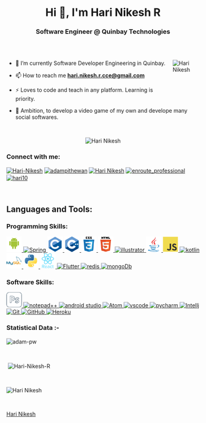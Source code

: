 <h1 align="center">Hi 👋, I'm Hari Nikesh R</h1>
<h3 align="center">Software Engineer @ <strong>Quinbay Technologies</strong></h3>

<br>


<br>

<p><img align="right" src="https://media.giphy.com/media/98uBZTzlXMhkk/giphy.gif" alt="Hari Nikesh" width="70" height="70" /></p>


- 🌱 I’m currently Software Developer Engineering in Quinbay.

- 📫 How to reach me **hari.nikesh.r.cce@gmail.com**

- ⚡ Loves to code and teach in any platform. Learning is priority.

- 🎈 Ambition, to develop a video game of my own and develope many social softwares.

<br>
<center><p><img src="https://i.pinimg.com/originals/e0/58/ee/e058eecc0652ff38a4e7062cfcf08c9d.gif" alt="Hari Nikesh" /></p></center>


<h3 align="left">Connect with me:</h3>
<p align="left">

  <a href="https://www.linkedin.com/in/hari-nikesh-r-930bb723a/" target="blank"><img align="center"
      src="https://raw.githubusercontent.com/rahuldkjain/github-profile-readme-generator/master/src/images/icons/Social/linked-in-alt.svg"
      alt="Hari-Nikesh" height="30" width="40" /></a>
      <a href="https://twitter.com/harinikesh10" target="blank"><img align="center"
      src="https://raw.githubusercontent.com/rahuldkjain/github-profile-readme-generator/master/src/images/icons/Social/twitter.svg"
      alt="adampithewan" height="30" width="40" /></a>
  <a href="https://www.facebook.com/hari.nikesh.3/" target="blank"><img align="center"
      src="https://raw.githubusercontent.com/rahuldkjain/github-profile-readme-generator/master/src/images/icons/Social/facebook.svg"
      alt="Hari Nikesh" height="30" width="40" /></a>
  <a href="https://www.instagram.com/enroute_professional/" target="blank"><img align="center"
      src="https://raw.githubusercontent.com/rahuldkjain/github-profile-readme-generator/master/src/images/icons/Social/instagram.svg"
      alt="enroute_professional" height="30" width="40" /></a>
  <a href="https://leetcode.com/hari_10/" target="blank"><img align="center"
      src="https://cdn.iconscout.com/icon/free/png-256/leetcode-3521542-2944960.png"
      alt="hari10" width="30" /></a>
 
</p>

<br>

<h2 align="left">Languages and Tools:</h2>
<h3 align="left"> Programming Skills:</h3>
<p align="left"> <a href="https://developer.android.com" target="_blank" rel="noreferrer"> <img
      src="https://raw.githubusercontent.com/devicons/devicon/master/icons/android/android-original-wordmark.svg"
      alt="android" width="40" height="40" /> </a> <a href="https://spring.io/" target="_blank" rel="noreferrer">
    <img src="https://brightcoding.dev/storage/brightcoding/weKvq2sokFRxlc6FhMNhDK6E7Rz9F6ieI534u2Ov.svg"
      alt="Spring" width="40" height="40" /> </a> <a href="https://www.cprogramming.com/" target="_blank"
    rel="noreferrer"> <img src="https://raw.githubusercontent.com/devicons/devicon/master/icons/c/c-original.svg"
      alt="c" width="40" height="40" /> </a> <a href="https://www.w3schools.com/cpp/" target="_blank" rel="noreferrer">
    <img src="https://raw.githubusercontent.com/devicons/devicon/master/icons/cplusplus/cplusplus-original.svg"
      alt="cplusplus" width="40" height="40" /> </a> <a href="https://www.w3schools.com/css/" target="_blank"
    rel="noreferrer"> <img
      src="https://raw.githubusercontent.com/devicons/devicon/master/icons/css3/css3-original-wordmark.svg" alt="css3"
      width="40" height="40" /> </a> <a href="https://www.w3.org/html/" target="_blank" rel="noreferrer"> <img
      src="https://raw.githubusercontent.com/devicons/devicon/master/icons/html5/html5-original-wordmark.svg"
      alt="html5" width="40" height="40" /> </a> <a href="https://www.adobe.com/in/products/illustrator.html"
    target="_blank" rel="noreferrer"> <img
      src="https://www.vectorlogo.zone/logos/adobe_illustrator/adobe_illustrator-icon.svg" alt="illustrator" width="40"
      height="40" /> </a> <a href="https://www.java.com" target="_blank" rel="noreferrer"> <img
      src="https://raw.githubusercontent.com/devicons/devicon/master/icons/java/java-original.svg" alt="java" width="40"
      height="40" /> </a> <a href="https://developer.mozilla.org/en-US/docs/Web/JavaScript" target="_blank"
    rel="noreferrer"> <img
      src="https://raw.githubusercontent.com/devicons/devicon/master/icons/javascript/javascript-original.svg"
      alt="javascript" width="40" height="40" /> </a> <a href="https://kotlinlang.org" target="_blank" rel="noreferrer">
    <img src="https://www.vectorlogo.zone/logos/kotlinlang/kotlinlang-icon.svg" alt="kotlin" width="40" height="40" />
  </a> <a href="https://www.mysql.com/" target="_blank" rel="noreferrer"> <img
      src="https://raw.githubusercontent.com/devicons/devicon/master/icons/mysql/mysql-original-wordmark.svg"
      alt="mysql" width="40" height="40" /> </a> </a> <a href="https://www.python.org" target="_blank" rel="noreferrer"> <img
      src="https://raw.githubusercontent.com/devicons/devicon/master/icons/python/python-original.svg" alt="python"
      width="40" height="40" /> </a> <a href="https://reactjs.org/" target="_blank" rel="noreferrer"> <img
      src="https://raw.githubusercontent.com/devicons/devicon/master/icons/react/react-original-wordmark.svg"
      alt="react" width="40" height="40" /> </a>  <a href="https://flutter.dev/" target="_blank" rel="noreferrer"> <img
      src="https://cdn.worldvectorlogo.com/logos/flutter-logo.svg"
      alt="Flutter" width="30" height="30" /> </a> <a href="" target="_blank" rel="noreferrer"> <img
      src="https://cdn.worldvectorlogo.com/logos/redis.svg"
      alt="redis" width="30" height="30" /> </a> <a href="https://www.mongodb.com/" target="_blank" rel="noreferrer"> <img
      src="https://cdn.worldvectorlogo.com/logos/mongodb-icon-1.svg"
      alt="mongoDb" width="40" height="40" /> </a>
    <h3 align="left"> Software Skills:</h3> <a href="https://www.photoshop.com/en" target="_blank"
    rel="noreferrer"> <img
      src="https://raw.githubusercontent.com/devicons/devicon/master/icons/photoshop/photoshop-line.svg" alt="photoshop"
      width="40" height="40" /> </a>
      <a href="https://notepad-plus-plus.org/" target="_blank"
    rel="noreferrer"> <img
      src="https://seeklogo.com/images/N/notepad-logo-B36F48AC8C-seeklogo.com.png?v=637818386570000000" alt="notepad++"
      width="40" height="40" /> </a>
      <a href="https://developer.android.com/" target="_blank"
    rel="noreferrer"> <img
      src="https://upload.wikimedia.org/wikipedia/commons/thumb/9/95/Android_Studio_Icon_3.6.svg/1900px-Android_Studio_Icon_3.6.svg.png" alt="android studio"
      width="35" height="35" /> </a>
      <a href="https://atom.io/" target="_blank"
    rel="noreferrer"> <img
      src="https://seeklogo.com/images/A/atom-logo-19BD90FF87-seeklogo.com.png" alt="Atom"
      width="40" height="40" /> </a>
      <a href="https://code.visualstudio.com/" target="_blank"
    rel="noreferrer"> <img
      src="https://upload.wikimedia.org/wikipedia/commons/thumb/9/9a/Visual_Studio_Code_1.35_icon.svg/2048px-Visual_Studio_Code_1.35_icon.svg.png" alt="vscode"
      width="40" height="40" /> </a>
      <a href="https://www.jetbrains.com/pycharm/" target="_blank"
    rel="noreferrer"> <img
      src="https://upload.wikimedia.org/wikipedia/commons/thumb/1/1d/PyCharm_Icon.svg/2048px-PyCharm_Icon.svg.png" alt="pycharm"
      width="40" height="40" /> </a>
      <a href="https://www.jetbrains.com/idea/" target="_blank"
    rel="noreferrer"> <img
      src="https://upload.wikimedia.org/wikipedia/commons/thumb/9/9c/IntelliJ_IDEA_Icon.svg/2048px-IntelliJ_IDEA_Icon.svg.png" alt="Intellj"
      width="40" height="40" /> </a>
      <a href="https://git-scm.com/" target="_blank"
    rel="noreferrer"> <img
      src="https://upload.wikimedia.org/wikipedia/commons/thumb/a/ab/Git-icon-white.svg/1200px-Git-icon-white.svg.png" alt="Git"
      width="40" height="40" /> </a>
      <a href="https://github.com/" target="_blank"
    rel="noreferrer"> <img
      src="https://www.iconsdb.com/icons/preview/white/github-11-xxl.png" alt="GitHub"
      width="40" height="40" /> </a>
      <a href="https://www.heroku.com/" target="_blank"
    rel="noreferrer"> <img
      src="https://www.svgrepo.com/show/331424/heroku.svg" alt="Heroku"
      width="40" height="40" /> </a>

      

<br>

<h3>Statistical Data :-</h3>
<p><img align="center"
    src="https://github-readme-stats.vercel.app/api/top-langs?username=Hari-Nikesh-R&show_icons=true&locale=en&bg_color=0d1117&text_color=ffffff&layout=compact"
    alt="adam-pw" 
    bg_color=#808080/></p>

<br>

<p>&nbsp;<img align="center" src="https://github-readme-stats.vercel.app/api?username=Hari-Nikesh-R&show_icons=true&locale=en&bg_color=0d1117&text_color=ffffff&repo=convoychat"
    alt="Hari-Nikesh-R" /></p>

<br>

<p><img align="center" src="https://github-readme-streak-stats.herokuapp.com/?user=Hari-Nikesh-R&theme=dark&background=0d1117&date_format=M%20j%5B%2C%20Y%5D" alt="Hari Nikesh" /></p>
      
<p align="left"> <a href="https://twitter.com/" target="blank"><img
      src="https://img.shields.io/twitter/follow/?logo=twitter&style=for-the-badge" alt="" /></a> </p>

[Hari Nikesh](https://github.com/Hari-Nikesh-R)
